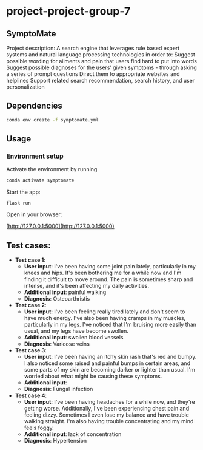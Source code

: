 # project-project-group-7
## SymptoMate
Project description: A search engine that leverages rule based expert systems and natural language processing technologies in order to:
Suggest possible wording for ailments and pain that users find hard to put into words
Suggest possible diagnoses for the users’ given symptoms - through asking a series of prompt questions
Direct them to appropriate websites and helplines
Support related search recommendation, search history, and user personalization


## Dependencies

```bash
conda env create -f symptomate.yml
```

## Usage

### Environment setup
Activate the environment by running
```bash
conda activate symptomate
```
Start the app:
```
flask run
```
Open in your browser:

[http://127.0.0.1:5000](http://127.0.0.1:5000)


## Test cases:
* **Test case 1**: 
    * **User input**: I've been having some joint pain lately, particularly in my knees and hips. It's been bothering me for a while now and I'm finding it difficult to move around. The pain is sometimes sharp and intense, and it's been affecting my daily activities.
    * **Additional input**: painful walking
    * **Diagnosis**: Osteoarthristis
* **Test case 2**: 
    * **User input**: I've been feeling really tired lately and don't seem to have much energy. I've also been having cramps in my muscles, particularly in my legs. I've noticed that I'm bruising more easily than usual, and my legs have become swollen.
    * **Additional input**: swollen blood vessels
    * **Diagnosis**: Varicose veins
* **Test case 3**: 
    * **User input**: I've been having an itchy skin rash that's red and bumpy. I also noticed some raised and painful bumps in certain areas, and some parts of my skin are becoming darker or lighter than usual. I'm worried about what might be causing these symptoms.
    * **Additional input**: 
    * **Diagnosis**: Fungal infection
* **Test case 4**: 
    * **User input**: I've been having headaches for a while now, and they're getting worse. Additionally, I've been experiencing chest pain and feeling dizzy. Sometimes I even lose my balance and have trouble walking straight. I'm also having trouble concentrating and my mind feels foggy.
    * **Additional input**: lack of concentration
    * **Diagnosis**: Hypertension


